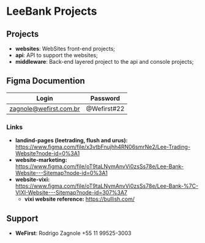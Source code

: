 # LeeBank Projects

## Projects

* **websites**: WebSites front-end projects;
* **api**: API to support the websites;
* **middleware**: Back-end layered project to the api and console projects;

## Figma Documention


| Login | Password |
| --- | --- |
| zagnole@wefirst.com.br | @Wefirst#22 |

### Links

- **landind-pages (leetrading, flush and urus):** https://www.figma.com/file/x3vtbFnujhh4RN06smrNe2/Lee-Trading-Website?node-id=0%3A1
- **website-marketing:** https://www.figma.com/file/oT9taLNymAnvVi0zsSs78e/Lee-Bank-Website---Sitemap?node-id=0%3A1
- **website-vixi:** https://www.figma.com/file/oT9taLNymAnvVi0zsSs78e/Lee-Bank-%7C-VIXI-Website---Sitemap?node-id=307%3A7
  - **vixi website reference:** https://bullish.com/ 

## Support
- **WeFirst**: Rodrigo Zagnole +55 11 99525-3003


